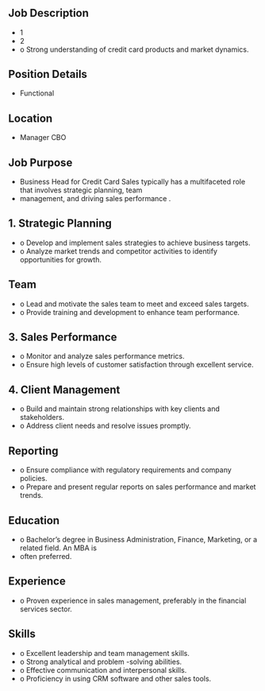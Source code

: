 # 

## Job Description

* 1
* 2
* o Strong understanding of credit card products and market dynamics.

## Position Details

* Functional

## Location

* Manager  CBO

## Job Purpose

* Business Head for Credit Card Sales typically has a multifaceted role that involves strategic planning, team
* management, and driving sales performance .

## 1. Strategic Planning

* o Develop and implement sales strategies to achieve business targets.
* o Analyze market trends and competitor activities to identify opportunities for growth.

## Team

* o Lead and motivate the sales team to meet and exceed sales targets.
* o Provide training and development to enhance team performance.

## 3. Sales Performance

* o Monitor and analyze sales performance metrics.
* o Ensure high levels of customer satisfaction through excellent service.

## 4. Client Management

* o Build and maintain strong relationships with key clients and stakeholders.
* o Address client needs and resolve issues promptly.

## Reporting

* o Ensure compliance with regulatory requirements and company policies.
* o Prepare and present regular reports on sales performance and market trends.

## Education

* o Bachelor’s degree in Business Administration, Finance, Marketing, or a related field. An MBA is
* often preferred.

## Experience

* o Proven experience in sales management, preferably in the financial services sector.

## Skills

* o Excellent leadership and team management skills.
* o Strong analytical and problem -solving abilities.
* o Effective communication and interpersonal skills.
* o Proficiency in using CRM software and other sales tools.
